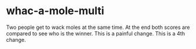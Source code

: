 # whac-a-mole-multi

Two people get to wack moles at the same time. At the end both scores are compared to see who is the winner.
This is a painful change.
This is a 4th change.
